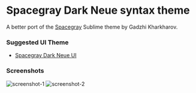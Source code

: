 # Spacegray Dark Neue syntax theme

A better port of the [Spacegray](http://kkga.github.io/spacegray) Sublime theme by Gadzhi Kharkharov.



### Suggested UI Theme

* [Spacegray Dark Neue UI](https://atom.io/themes/spacegray-dark-neue-ui)


### Screenshots

![screenshot-1](https://raw.githubusercontent.com/nathanbuchar/spacegray-dark-syntax/master/screenshots/screenshot-1.png)
![screenshot-2](https://raw.githubusercontent.com/nathanbuchar/spacegray-dark-syntax/master/screenshots/screenshot-2.png)
